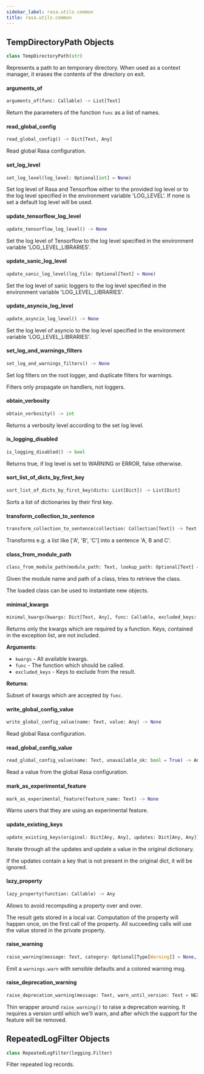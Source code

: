 ```yaml
---
sidebar_label: rasa.utils.common
title: rasa.utils.common
---
```


## TempDirectoryPath Objects

```python
class TempDirectoryPath(str)
```

Represents a path to an temporary directory. When used as a context
manager, it erases the contents of the directory on exit.

#### arguments\_of

```python
arguments_of(func: Callable) -> List[Text]
```

Return the parameters of the function `func` as a list of names.

#### read\_global\_config

```python
read_global_config() -> Dict[Text, Any]
```

Read global Rasa configuration.

#### set\_log\_level

```python
set_log_level(log_level: Optional[int] = None)
```

Set log level of Rasa and Tensorflow either to the provided log level or
to the log level specified in the environment variable &#x27;LOG_LEVEL&#x27;. If none is set
a default log level will be used.

#### update\_tensorflow\_log\_level

```python
update_tensorflow_log_level() -> None
```

Set the log level of Tensorflow to the log level specified in the environment
variable &#x27;LOG_LEVEL_LIBRARIES&#x27;.

#### update\_sanic\_log\_level

```python
update_sanic_log_level(log_file: Optional[Text] = None)
```

Set the log level of sanic loggers to the log level specified in the environment
variable &#x27;LOG_LEVEL_LIBRARIES&#x27;.

#### update\_asyncio\_log\_level

```python
update_asyncio_log_level() -> None
```

Set the log level of asyncio to the log level specified in the environment
variable &#x27;LOG_LEVEL_LIBRARIES&#x27;.

#### set\_log\_and\_warnings\_filters

```python
set_log_and_warnings_filters() -> None
```

Set log filters on the root logger, and duplicate filters for warnings.

Filters only propagate on handlers, not loggers.

#### obtain\_verbosity

```python
obtain_verbosity() -> int
```

Returns a verbosity level according to the set log level.

#### is\_logging\_disabled

```python
is_logging_disabled() -> bool
```

Returns true, if log level is set to WARNING or ERROR, false otherwise.

#### sort\_list\_of\_dicts\_by\_first\_key

```python
sort_list_of_dicts_by_first_key(dicts: List[Dict]) -> List[Dict]
```

Sorts a list of dictionaries by their first key.

#### transform\_collection\_to\_sentence

```python
transform_collection_to_sentence(collection: Collection[Text]) -> Text
```

Transforms e.g. a list like [&#x27;A&#x27;, &#x27;B&#x27;, &#x27;C&#x27;] into a sentence &#x27;A, B and C&#x27;.

#### class\_from\_module\_path

```python
class_from_module_path(module_path: Text, lookup_path: Optional[Text] = None) -> Any
```

Given the module name and path of a class, tries to retrieve the class.

The loaded class can be used to instantiate new objects.

#### minimal\_kwargs

```python
minimal_kwargs(kwargs: Dict[Text, Any], func: Callable, excluded_keys: Optional[List] = None) -> Dict[Text, Any]
```

Returns only the kwargs which are required by a function. Keys, contained in
the exception list, are not included.

**Arguments**:

- `kwargs` - All available kwargs.
- `func` - The function which should be called.
- `excluded_keys` - Keys to exclude from the result.
  

**Returns**:

  Subset of kwargs which are accepted by `func`.

#### write\_global\_config\_value

```python
write_global_config_value(name: Text, value: Any) -> None
```

Read global Rasa configuration.

#### read\_global\_config\_value

```python
read_global_config_value(name: Text, unavailable_ok: bool = True) -> Any
```

Read a value from the global Rasa configuration.

#### mark\_as\_experimental\_feature

```python
mark_as_experimental_feature(feature_name: Text) -> None
```

Warns users that they are using an experimental feature.

#### update\_existing\_keys

```python
update_existing_keys(original: Dict[Any, Any], updates: Dict[Any, Any]) -> Dict[Any, Any]
```

Iterate through all the updates and update a value in the original dictionary.

If the updates contain a key that is not present in the original dict, it will
be ignored.

#### lazy\_property

```python
lazy_property(function: Callable) -> Any
```

Allows to avoid recomputing a property over and over.

The result gets stored in a local var. Computation of the property
will happen once, on the first call of the property. All
succeeding calls will use the value stored in the private property.

#### raise\_warning

```python
raise_warning(message: Text, category: Optional[Type[Warning]] = None, docs: Optional[Text] = None, **kwargs: Any, ,) -> None
```

Emit a `warnings.warn` with sensible defaults and a colored warning msg.

#### raise\_deprecation\_warning

```python
raise_deprecation_warning(message: Text, warn_until_version: Text = NEXT_MAJOR_VERSION_FOR_DEPRECATIONS, docs: Optional[Text] = None, **kwargs: Any, ,) -> None
```

Thin wrapper around `raise_warning()` to raise a deprecation warning. It requires
a version until which we&#x27;ll warn, and after which the support for the feature will
be removed.

## RepeatedLogFilter Objects

```python
class RepeatedLogFilter(logging.Filter)
```

Filter repeated log records.

